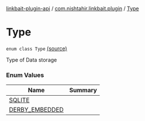 [linkbait-plugin-api](../../index.md) / [com.nishtahir.linkbait.plugin](../index.md) / [Type](.)

# Type

`enum class Type` [(source)](https://gitlab.com/nishtahir/linkbait/tree/master/linkbait-plugin-api/src/main/kotlin//com/nishtahir/linkbait/plugin/Datasource.kt#L33)

Type of Data storage

### Enum Values

| Name | Summary |
|---|---|
| [SQLITE](-s-q-l-i-t-e.md) |  |
| [DERBY_EMBEDDED](-d-e-r-b-y_-e-m-b-e-d-d-e-d.md) |  |
